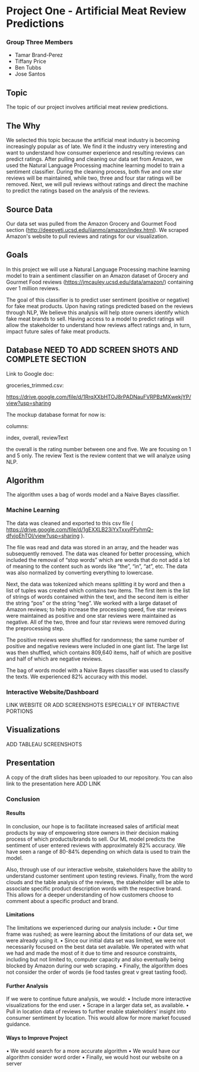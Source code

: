 # Project One - Artificial Meat Review Predictions

### Group Three Members 
 - Tamar Brand-Perez
 - Tiffany Price
 - Ben Tubbs
 - Jose Santos

## Topic

The topic of our project involves artificial meat review predictions.  

## The Why

We selected this topic because the artificial meat industry is becoming increasingly popular as of late.  We find it the industry very interesting and want to understand how consumer experience and resulting reviews can predict ratings. After pulling and cleaning our data set from Amazon, we used the Natural Language Processing machine learning model to train a sentiment classifier. During the cleaning process, both five and one star reviews will be maintained, while two, three and four star ratings will be removed.  Next, we will pull reviews without ratings and direct the machine to predict the ratings based on the analysis of the reviews.  

## Source Data

Our data set was pulled from the Amazon Grocery and Gourmet Food section (http://deepyeti.ucsd.edu/jianmo/amazon/index.html).  We scraped Amazon's website to pull reviews and ratings for our visualization. 

## Goals

In this project we will use a Natural Language Processing machine learning model to train a sentiment classifier on an Amazon dataset of Grocery and Gourmet Food reviews (https://jmcauley.ucsd.edu/data/amazon/) containing over 1 million reviews.  

The goal of this classifier is to predict user sentiment (positive or negative) for fake meat products.  Upon having ratings predicted based on the reviews through NLP, We believe this analysis will help store owners identify which fake meat brands to sell. Having access to a model to predict ratings will allow the stakeholder to understand how reviews affect ratings and, in turn, impact future sales of fake meat products.

## Database NEED TO ADD SCREEN SHOTS AND COMPLETE SECTION

Link to Google doc:

groceries_trimmed.csv:

https://drive.google.com/file/d/1RrqXXbHTOJ8rPADNauFVRPBzMXwekjYP/view?usp=sharing

The mockup database format for now is:

columns:

index, overall, reviewText

the overall is the rating number between one and five. We are focusing on 1 and 5 only. The review Text is the review content that we will analyze using NLP.

## Algorithm

The algorithm uses a bag of words model and a Naive Bayes classifier.  

### Machine Learning

The data was cleaned and exported to this csv file ( https://drive.google.com/file/d/1gEXXLB23iYxTxxyPFyhmQ-dfvjoEhTOl/view?usp=sharing ).  

The file was read and data was stored in an array, and the header was subsequently removed.  The data was cleaned for better processing, which included the removal of “stop words” which are words that do not add a lot of meaning to the content such as words like “the”, “in”, “at”, etc.  The data was also normalized by converting everything to lowercase.

Next, the data was tokenized which means splitting it by word and then a list of tuples was created which contains two items.  The first item is the list of strings of words contained within the text, and the second item is either the string “pos” or the string “neg”.  We worked with a large dataset of Amazon reviews; to help increase the processing speed, five star reviews were maintained as positive and one star reviews were maintained as negative.  All of the two, three and four star reviews were removed during the preprocessing step.

The positive reviews were shuffled for randomness; the same number of positive and negative reviews were included in one giant list.  The large list was then shuffled, which contains 809,640 items, half of which are positive and half of which are negative reviews.  

The bag of words model with a Naive Bayes classifier was used to classify the texts.  We experienced 82% accuracy with this model.  

### Interactive Website/Dashboard

LINK WEBSITE OR ADD SCREENSHOTS ESPECIALLY OF INTERACTIVE PORTIONS


## Visualizations
ADD TABLEAU SCREENSHOTS

## Presentation
A copy of the draft slides has been uploaded to our repository.  You can also link to the presentation here ADD LINK

### Conclusion
#### Results
In conclusion, our hope is to facilitate increased sales of artificial meat products by way of empowering store owners in their decision making process of which products/brands to sell.  Our ML model predicts the sentiment of user entered reviews with approximately 82% accuracy.  We have seen a range of 80-84% depending on which data is used to train the model.

Also, through use of our interactive website, stakeholders have the ability to understand customer sentiment upon testing reviews.
Finally, from the word clouds and the table analysis of the reviews, the stakeholder will be able to associate specific product description words with the respective brand. This allows for a deeper understanding of how customers choose to comment about a specific product and brand. 

#### Limitations
The limitations we experienced during our analysis include:
•	Our time frame was rushed; as were learning about the limitations of our data set, we were already using it. 
•	Since our initial data set was limited, we were not necessarily focused on the best data set available.  We operated with what we had and made the most of it due to time and resource constraints, including but not limited to, computer capacity and also eventually being blocked by Amazon during our web scraping.
•	Finally, the algorithm does not consider the order of words (ie food tastes great v great tasting food).

#### Further Analysis
If we were to continue future analysis, we would:
•	Include more interactive visualizations for the end user.
•	Scrape in a larger data set, as available.
•	Pull in location data of reviews to further enable stakeholders’ insight into consumer sentiment by location. This would allow for more market focused guidance. 

#### Ways to Improve Project
•	We would search for a more accurate algorithm
•	We would have our algorithm consider word order
•	Finally, we would host our website on a server
